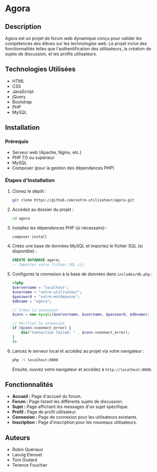 
# Agora

## Description
Agora est un projet de forum web dynamique conçu pour valider les compétences des élèves sur les technologies web. Le projet inclut des fonctionnalités telles que l'authentification des utilisateurs, la création de sujets de discussion, et les profils utilisateurs.

## Technologies Utilisées
- HTML
- CSS
- JavaScript
- jQuery
- Bootstrap
- PHP
- MySQL

## Installation

### Prérequis
- Serveur web (Apache, Nginx, etc.)
- PHP 7.0 ou supérieur
- MySQL
- Composer (pour la gestion des dépendances PHP)

### Étapes d'Installation
1. Clonez le dépôt :
    ```bash
    git clone https://github.com/votre-utilisateur/agora.git
    ```
2. Accédez au dossier du projet :
    ```bash
    cd agora
    ```
3. Installez les dépendances PHP (si nécessaire) :
    ```bash
    composer install
    ```
4. Créez une base de données MySQL et importez le fichier SQL (si disponible) :
    ```sql
    CREATE DATABASE agora;
    -- Importez votre fichier SQL ici
    ```
5. Configurez la connexion à la base de données dans `includes/db.php` :
    ```php
    <?php
    $servername = "localhost";
    $username = "votre-utilisateur";
    $password = "votre-motdepasse";
    $dbname = "agora";

    // Créez la connexion
    $conn = new mysqli($servername, $username, $password, $dbname);

    // Vérifiez la connexion
    if ($conn->connect_error) {
        die("Connection failed: " . $conn->connect_error);
    }
    ?>
    ```
6. Lancez le serveur local et accédez au projet via votre navigateur :
    ```bash
    php -S localhost:8000
    ```
    Ensuite, ouvrez votre navigateur et accédez à `http://localhost:8000`.


## Fonctionnalités
- **Accueil :** Page d'accueil du forum.
- **Forum :** Page listant les différents sujets de discussion.
- **Sujet :** Page affichant les messages d'un sujet spécifique.
- **Profil :** Page de profil utilisateur.
- **Connexion :** Page de connexion pour les utilisateurs existants.
- **Inscription :** Page d'inscription pour les nouveaux utilisateurs.

## Auteurs
- Robin Quériaux
- Laouïg Eleouet
- Tom Godard
- Terence Fouchier
